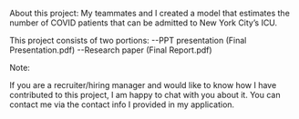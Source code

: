 About this project:
My teammates and I created a model that estimates the number of COVID patients that can be admitted to New York City’s ICU.

This project consists of two portions:
--PPT presentation (Final Presentation.pdf)
--Research paper (Final Report.pdf)

Note:

If you are a recruiter/hiring manager and would like to know how I have contributed to this project, I am happy to chat with you about it. You can contact me via the contact info I provided in my application. 
